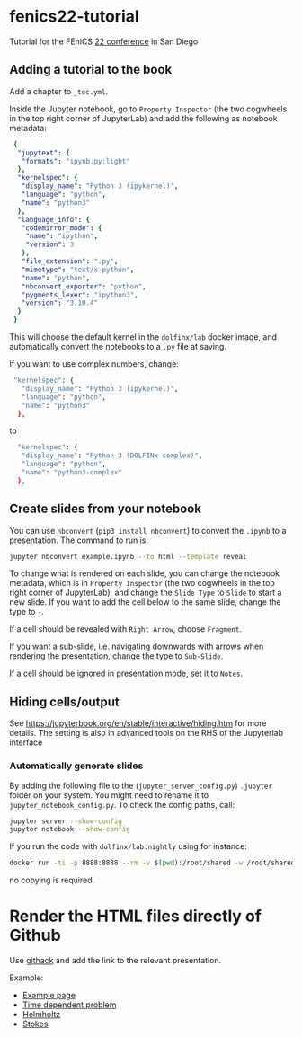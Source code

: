 # fenics22-tutorial

Tutorial for the FEniCS [22 conference](https://fenicsproject.org/fenics-2022/) in San Diego


## Adding a tutorial to the book

Add a chapter to `_toc.yml`.

Inside the Jupyter notebook, go to `Property Inspector` (the two cogwheels in the top right corner of JupyterLab)
and add the following as notebook metadata:
```yml
 {
  "jupytext": {
   "formats": "ipynb,py:light"
  },
  "kernelspec": {
   "display_name": "Python 3 (ipykernel)",
   "language": "python",
   "name": "python3"
  },
  "language_info": {
   "codemirror_mode": {
    "name": "ipython",
    "version": 3
   },
   "file_extension": ".py",
   "mimetype": "text/x-python",
   "name": "python",
   "nbconvert_exporter": "python",
   "pygments_lexer": "ipython3",
   "version": "3.10.4"
  }
 }
```
This will choose the default kernel in the `dolfinx/lab` docker image, and automatically convert the notebooks to a `.py` file at saving.

If you want to use complex numbers, change:
```bash
 "kernelspec": {
   "display_name": "Python 3 (ipykernel)",
   "language": "python",
   "name": "python3"
  },
```
to
```bash
  "kernelspec": {
   "display_name": "Python 3 (DOLFINx complex)",
   "language": "python",
   "name": "python3-complex"
  },
```


## Create slides from your notebook

You can use `nbconvert` (`pip3 install nbconvert`) to convert the `.ipynb` to a presentation.
The command to run is:
```bash
jupyter nbconvert example.ipynb --to html --template reveal
```

To change what is rendered on each slide, you can change the notebook metadata,
which is in `Property Inspector` (the two cogwheels in the top right corner of JupyterLab), and change the `Slide Type` to `Slide` to start a new slide. If you want to add the cell below to the same slide, change the type to `-`.

If a cell should be revealed with `Right Arrow`, choose `Fragment`.

If you want a sub-slide, i.e. navigating downwards with arrows when rendering the presentation, change the type to `Sub-Slide`.

If a cell should be ignored in presentation mode, set it to `Notes`.

## Hiding cells/output
See https://jupyterbook.org/en/stable/interactive/hiding.htm for more details. The setting is also in advanced tools on the RHS of the Jupyterlab interface
### Automatically generate slides
By adding the following file to the (`jupyter_server_config.py`) `.jupyter` folder on your system. 
You might need to rename it to `jupyter_notebook_config.py`.
To check the config paths, call:
```bash
jupyter server --show-config
jupyter notebook --show-config
```

If you run the code with `dolfinx/lab:nightly` using for instance:
```bash
docker run -ti -p 8888:8888 --rm -v $(pwd):/root/shared -w /root/shared dokken92/dolfinx_custom:15072022
```
no copying is required.


# Render the HTML files directly of Github
Use [githack](https://raw.githack.com/) and add the link to the relevant presentation.

Example:
- [Example page](https://raw.githack.com/jorgensd/fenics22-tutorial/main/part1/example.html#/)
- [Time dependent problem](https://raw.githack.com/jorgensd/fenics22-tutorial/main/part1/heat_eq.html#/)
- [Helmholtz](https://raw.githack.com/jorgensd/fenics22-tutorial/main/part2/helmholtz.html#/)
- [Stokes](https://raw.githack.com/jorgensd/fenics22-tutorial/main/part3-stokes/comparing_elements.html#/)